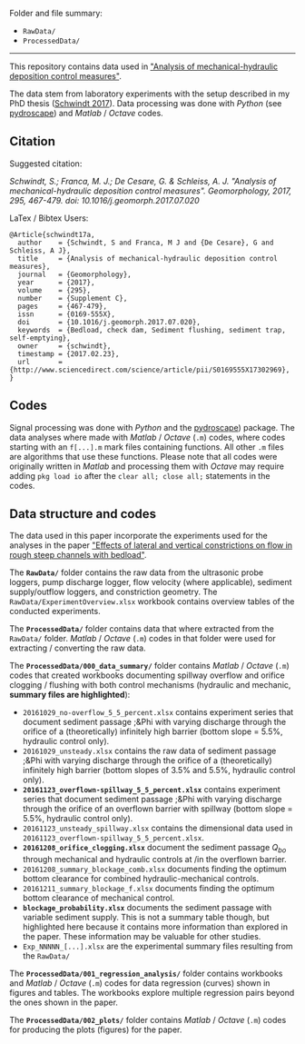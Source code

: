 Folder and file summary:

 - `RawData/`
 - `ProcessedData/`

***

This repository contains data used in ["Analysis of mechanical-hydraulic deposition control measures"](http://www.sciencedirect.com/science/article/pii/S0169555X17302969).

The data stem from laboratory experiments with the setup described in my PhD thesis ([Schwindt 2017](https://infoscience.epfl.ch/record/229862/files/EPFL_TH7655.pdf?version=1)). Data processing was done with *Python* (see [pydroscape](https://sschwindt.github.io/pydroscape/)) and *Matlab* / *Octave* codes.

## Citation

Suggested citation:

*Schwindt, S.; Franca, M. J.; De Cesare, G. & Schleiss, A. J.
"Analysis of mechanical-hydraulic deposition control measures". 
Geomorphology, 2017, 295, 467-479. doi: 10.1016/j.geomorph.2017.07.020*

LaTex / Bibtex Users:

```
@Article{schwindt17a,
  author    = {Schwindt, S and Franca, M J and {De Cesare}, G and Schleiss, A J},
  title     = {Analysis of mechanical-hydraulic deposition control measures},
  journal   = {Geomorphology},
  year      = {2017},
  volume    = {295},
  number    = {Supplement C},
  pages     = {467-479},
  issn      = {0169-555X},
  doi       = {10.1016/j.geomorph.2017.07.020},
  keywords  = {Bedload, check dam, Sediment flushing, sediment trap, self-emptying},
  owner     = {schwindt},
  timestamp = {2017.02.23},
  url       = {http://www.sciencedirect.com/science/article/pii/S0169555X17302969},
}

```

## Codes
 Signal processing was done with *Python* and the [pydroscape](https://sschwindt.github.io/pydroscape/)) package. The data analyses where made with *Matlab* / *Octave* (`.m`) codes, where codes starting with an `f[...].m` mark files containing functions. All other `.m` files are algorithms that use these functions. Please note that all codes were originally written in *Matlab* and processing them with *Octave* may require adding `pkg load io` after the `clear all; close all;` statements in the codes.

## Data structure and codes

The data used in this paper incorporate the experiments used for the analyses in the paper ["Effects of lateral and vertical constrictions on flow in rough steep channels with bedload"](https://github.com/sschwindt/pub-constriction-bedload).

The **`RawData/`** folder contains the raw data from the ultrasonic probe loggers, pump discharge logger, flow velocity (where applicable), sediment supply/outflow loggers, and constriction geometry. The `RawData/ExperimentOverview.xlsx` workbook contains overview tables of the conducted experiments.

The **`ProcessedData/`** folder contains data that where extracted from the `RawData/` folder. *Matlab* / *Octave* (`.m`) codes in that folder were used for extracting / converting the raw data.

The **`ProcessedData/000_data_summary/`** folder contains *Matlab* / *Octave* (`.m`) codes that created workbooks documenting spillway overflow and orifice clogging / flushing with both control mechanisms (hydraulic and mechanic, **summary files are highlighted**):

 - `20161029_no-overflow_5_5_percent.xlsx` contains experiment series that document sediment passage ;&Phi with varying discharge through the orifice of a (theoretically) infinitely high barrier (bottom slope = 5.5\%, hydraulic control only).
 - `20161029_unsteady.xlsx` contains the raw data of sediment passage ;&Phi with varying discharge through the orifice of a (theoretically) infinitely high barrier (bottom slopes of 3.5\% and 5.5\%, hydraulic control only).
 - **`20161123_overflown-spillway_5_5_percent.xlsx`** contains experiment series that document sediment passage ;&Phi with varying discharge through the orifice of an overflown barrier with spillway (bottom slope = 5.5\%, hydraulic control only).
 - `20161123_unsteady_spillway.xlsx` contains the dimensional data used in `20161123_overflown-spillway_5_5_percent.xlsx`.
 - **`20161208_orifice_clogging.xlsx`** document the sediment passage *Q<sub>bo</sub>* through mechanical and hydraulic controls at /in the overflown barrier.
 - `20161208_summary_blockage_comb.xlsx` documents finding the optimum bottom clearance for combined hydraulic-mechanical controls.
 - `20161211_summary_blockage_f.xlsx` documents finding the optimum bottom clearance  of mechanical control.
 - **`blockage_probability.xlsx`** documents the sediment passage with variable sediment supply. This is not a summary table though, but highlighted here because it contains more information than explored in the paper. These information may be valuable for other studies.
 - `Exp_NNNNN_[...].xlsx` are the experimental summary files resulting from the `RawData/`

The **`ProcessedData/001_regression_analysis/`** folder contains workbooks and  *Matlab* / *Octave* (`.m`) codes for data regression (curves) shown in figures and tables. The workbooks explore multiple regression pairs beyond the ones shown in the paper.

The **`ProcessedData/002_plots/`** folder contains *Matlab* / *Octave* (`.m`) codes for producing the plots (figures) for the paper.

